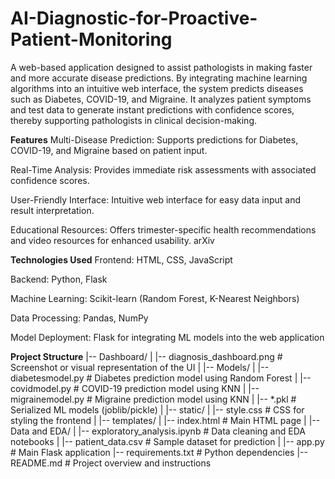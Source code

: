# AI-Diagnostic-for-Proactive-Patient-Monitoring
A web-based application designed to assist pathologists in making faster and more accurate disease predictions. By integrating machine learning algorithms into an intuitive web interface, the system predicts diseases such as Diabetes, COVID-19, and Migraine. It analyzes patient symptoms and test data to generate instant predictions with confidence scores, thereby supporting pathologists in clinical decision-making.

**Features**
Multi-Disease Prediction: Supports predictions for Diabetes, COVID-19, and Migraine based on patient input.

Real-Time Analysis: Provides immediate risk assessments with associated confidence scores.

User-Friendly Interface: Intuitive web interface for easy data input and result interpretation.

Educational Resources: Offers trimester-specific health recommendations and video resources for enhanced usability.
arXiv

**Technologies Used**
Frontend: HTML, CSS, JavaScript

Backend: Python, Flask

Machine Learning: Scikit-learn (Random Forest, K-Nearest Neighbors)

Data Processing: Pandas, NumPy

Model Deployment: Flask for integrating ML models into the web application

**Project Structure**
|-- Dashboard/
|   |-- diagnosis_dashboard.png         # Screenshot or visual representation of the UI
|
|-- Models/
|   |-- diabetesmodel.py                # Diabetes prediction model using Random Forest
|   |-- covidmodel.py                   # COVID-19 prediction model using KNN
|   |-- migrainemodel.py                # Migraine prediction model using KNN
|   |-- *.pkl                           # Serialized ML models (joblib/pickle)
|
|-- static/
|   |-- style.css                       # CSS for styling the frontend
|
|-- templates/
|   |-- index.html                      # Main HTML page
|
|-- Data and EDA/
|   |-- exploratory_analysis.ipynb      # Data cleaning and EDA notebooks
|   |-- patient_data.csv                # Sample dataset for prediction
|
|-- app.py                              # Main Flask application
|-- requirements.txt                    # Python dependencies
|-- README.md                           # Project overview and instructions

